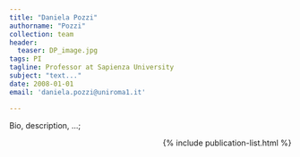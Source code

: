 ```yaml
---
title: "Daniela Pozzi"
authorname: "Pozzi"
collection: team
header: 
  teaser: DP_image.jpg
tags: PI
tagline: Professor at Sapienza University
subject: "text..."
date: 2008-01-01
email: 'daniela.pozzi@uniroma1.it'

---
```


<p align= "justify">

Bio, description, ...; <br>

<div style="text-align: right"> 

{% include publication-list.html %}

